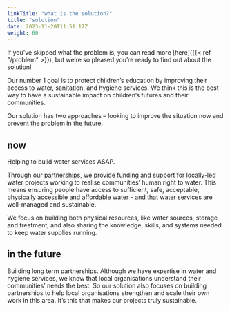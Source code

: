 ```yaml
---
linkTitle: "what is the solution?"
title: "solution"
date: 2023-11-20T11:51:17Z
weight: 60
---
```

If you’ve skipped what the problem is, you can read more [here]({{< ref "/problem" >}}), but we’re so pleased you’re ready to find out about the solution!

Our number 1 goal is to protect children’s education by improving their access to water, sanitation, and hygiene services. We think this is the best way to have a sustainable impact on children’s futures and their communities.

Our solution has two approaches – looking to improve the situation now and prevent the problem in the future. 

## now
Helping to build water services ASAP.

Through our partnerships, we provide funding and support for locally-led water projects working to realise communities’ human right to water. This means ensuring people have access to sufficient, safe, acceptable, physically accessible and affordable water - and that water services are well-managed and sustainable.
 
We focus on building both physical resources, like water sources, storage and treatment, and also sharing the knowledge, skills, and systems needed to keep water supplies running. 

## in the future
Building long term partnerships.
Although we have expertise in water and hygiene services, we know that local organisations understand their communities’ needs the best. So our solution also focuses on building partnerships to help local organisations strengthen and scale their own work in this area. It’s this that makes our projects truly sustainable.
